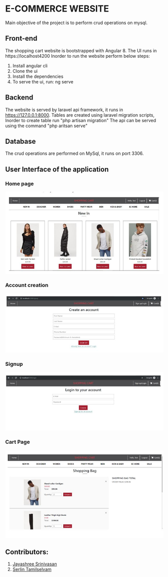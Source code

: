 # E-COMMERCE WEBSITE

Main objective of the project is to perform crud operations on mysql.


## Front-end

The shopping cart website is bootstrapped with Angular 8. The UI runs in https://localhost4200
Inorder to run the website perform below steps: 
1. Install angular cli
2. Clone the ui
3. Install the dependencies
4. To serve the ui, run: ng serve 


## Backend 

The website is served by laravel api framework, it runs in https://127.0.0.1:8000. 
Tables are created using laravel migration scripts, Inorder to create table run "php artisan migration"
The api can be served using the command "php aritsan serve"


## Database

The crud operations are performed on MySql, it runs on port 3306.


## User Interface of the application


### Home page

<div align="center">
	<img src="/ui/src/assets/githubimages/homepage.JPG">
</div>


### Account creation

<div align="center">
	<img src="/ui/src/assets/githubimages/account_creation.JPG">
</div>


### Signup

<div align="center">
	<img src="/ui/src/assets/githubimages/signup.JPG">
</div>


### Cart Page

<div align="center">
	<img src="/ui/src/assets/githubimages/cartpage.JPG">
</div>


## Contributors:

1. <a href="https://github.com/jsri16" target="_blank">Jayashree Srinivasan</a>
2. <a href="https://github.com/serlintamilselvam" target="_blank">Serlin Tamilselvam</a>